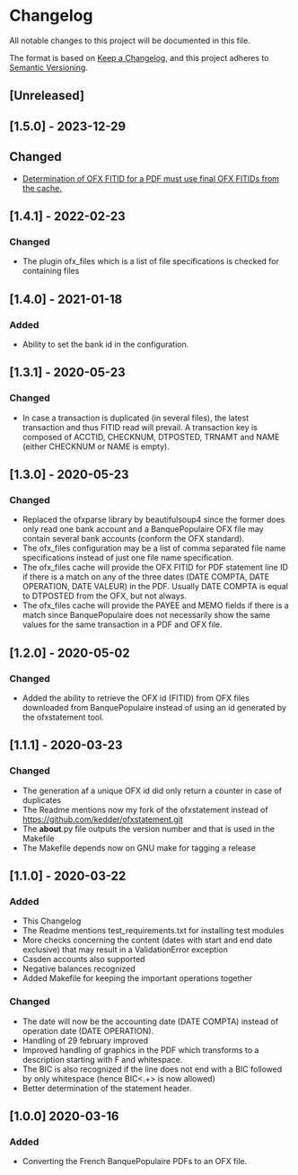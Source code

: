 # Changelog

All notable changes to this project will be documented in this file.

The format is based on [Keep a Changelog](https://keepachangelog.com/en/1.0.0/),
and this project adheres to [Semantic Versioning](https://semver.org/spec/v2.0.0.html).

## [Unreleased]

## [1.5.0] - 2023-12-29

## Changed

- [Determination of OFX FITID for a PDF must use final OFX FITIDs from the cache.](https://github.com/gpaulissen/ofxstatement-french/issues/1)

## [1.4.1] - 2022-02-23

### Changed

- The plugin ofx_files which is a list of file specifications is checked for containing files

## [1.4.0] - 2021-01-18

### Added

- Ability to set the bank id in the configuration.

## [1.3.1] - 2020-05-23

### Changed

- In case a transaction is duplicated (in several files), the
  latest transaction and thus FITID read will prevail. A transaction
  key is composed of ACCTID, CHECKNUM, DTPOSTED, TRNAMT and NAME
  (either CHECKNUM or NAME is empty).

## [1.3.0] - 2020-05-23

### Changed

- Replaced the ofxparse library by beautifulsoup4 since the former
  does only read one bank account and a BanquePopulaire OFX file
  may contain several bank accounts (conform the OFX standard).
- The ofx_files configuration may be a list of comma separated
  file name specifications instead of just one file name
  specification.
- The ofx_files cache will provide the OFX FITID for PDF statement
  line ID if there is a match on any of the three dates (DATE
  COMPTA, DATE OPERATION, DATE VALEUR) in the PDF. Usually DATE
  COMPTA is equal to DTPOSTED from the OFX, but not always.
- The ofx_files cache will provide the PAYEE and MEMO fields if
  there is a match since BanquePopulaire does not necessarily show
  the same values for the same transaction in a PDF and OFX file.

## [1.2.0] - 2020-05-02

### Changed

- Added the ability to retrieve the OFX id (FITID) from OFX files
  downloaded from BanquePopulaire instead of using an id generated
  by the ofxstatement tool.

## [1.1.1] - 2020-03-23

### Changed

- The generation af a unique OFX id did only return a counter in
  case of duplicates
- The Readme mentions now my fork of the ofxstatement instead of
  https://github.com/kedder/ofxstatement.git
- The __about__.py file outputs the version number and that is
  used in the Makefile
- The Makefile depends now on GNU make for tagging a release

## [1.1.0] - 2020-03-22

### Added

- This Changelog
- The Readme mentions test_requirements.txt for installing test modules
- More checks concerning the content (dates with start and end
  date exclusive) that may result in a ValidationError exception
- Casden accounts also supported
- Negative balances recognized
- Added Makefile for keeping the important operations together

### Changed

- The date will now be the accounting date (DATE COMPTA) instead of operation date (DATE OPERATION).
- Handling of 29 february improved
- Improved handling of graphics in the PDF which transforms to a
  description starting with F and whitespace.
- The BIC is also recognized if the line does not end with a BIC
  followed by only whitespace (hence BIC<ws><number><ws><.+> is now
  allowed)
- Better determination of the statement header.

## [1.0.0] 2020-03-16

### Added

- Converting the French BanquePopulaire PDFs to an OFX file.
